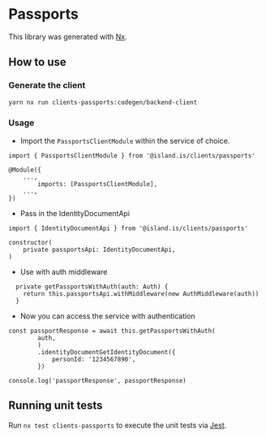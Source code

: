 # Passports

This library was generated with [Nx](https://nx.dev).

## How to use

### Generate the client

```sh
yarn nx run clients-passports:codegen/backend-client
```

### Usage

- Import the `PassportsClientModule` within the service of choice.

```
import { PassportsClientModule } from '@island.is/clients/passports'

@Module({
    ...,
        imports: [PassportsClientModule],
    ...,
})
```

- Pass in the IdentityDocumentApi

```
import { IdentityDocumentApi } from '@island.is/clients/passports'

constructor(
    private passportsApi: IdentityDocumentApi,
)
```

- Use with auth middleware

```
  private getPassportsWithAuth(auth: Auth) {
    return this.passportsApi.withMiddleware(new AuthMiddleware(auth))
  }
```

- Now you can access the service with authentication

```
const passportResponse = await this.getPassportsWithAuth(
        auth,
        )
        .identityDocumentGetIdentityDocument({
            personId: '1234567890',
        })

console.log('passportResponse', passportResponse)
```

## Running unit tests

Run `nx test clients-passports` to execute the unit tests via [Jest](https://jestjs.io).
